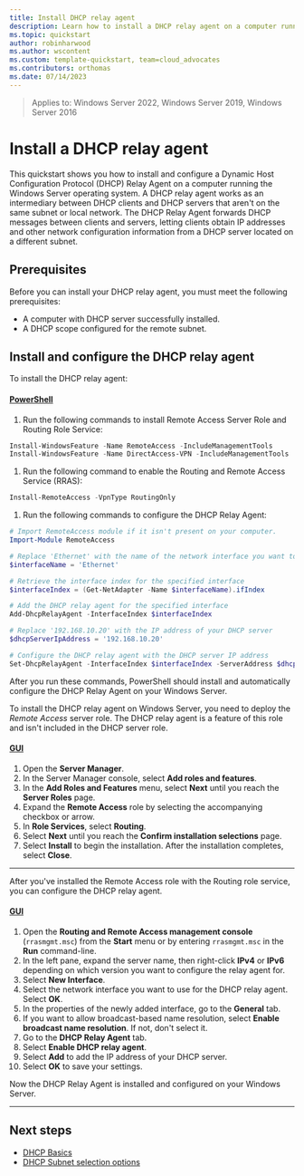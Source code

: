 ```yaml
---
title: Install DHCP relay agent
description: Learn how to install a DHCP relay agent on a computer running the Windows Server operating system.
ms.topic: quickstart
author: robinharwood
ms.author: wscontent
ms.custom: template-quickstart, team=cloud_advocates
ms.contributors: orthomas
ms.date: 07/14/2023
---
```


>Applies to: Windows Server 2022, Windows Server 2019, Windows Server 2016

# Install a DHCP relay agent

This quickstart shows you how to install and configure a Dynamic Host Configuration Protocol (DHCP) Relay Agent on a computer running the Windows Server operating system. A DHCP relay agent works as an intermediary between DHCP clients and DHCP servers that aren't on the same subnet or local network. The DHCP Relay Agent forwards DHCP messages between clients and servers, letting clients obtain IP addresses and other network configuration information from a DHCP server located on a different subnet.

## Prerequisites

Before you can install your DHCP relay agent, you must meet the following prerequisites:

- A computer with DHCP server successfully installed.
- A DHCP scope configured for the remote subnet.

## Install and configure the DHCP relay agent

To install the DHCP relay agent:

#### [PowerShell](#tab/powershell)

1. Run the following commands to install Remote Access Server Role and Routing Role Service:

```powershell
Install-WindowsFeature -Name RemoteAccess -IncludeManagementTools
Install-WindowsFeature -Name DirectAccess-VPN -IncludeManagementTools
```

1. Run the following command to enable the Routing and Remote Access Service (RRAS):

```powershell
Install-RemoteAccess -VpnType RoutingOnly
```

1. Run the following commands to configure the DHCP Relay Agent:

```powershell
# Import RemoteAccess module if it isn't present on your computer.
Import-Module RemoteAccess

# Replace 'Ethernet' with the name of the network interface you want to use for the DHCP relay agent
$interfaceName = 'Ethernet'

# Retrieve the interface index for the specified interface
$interfaceIndex = (Get-NetAdapter -Name $interfaceName).ifIndex

# Add the DHCP relay agent for the specified interface
Add-DhcpRelayAgent -InterfaceIndex $interfaceIndex

# Replace '192.168.10.20' with the IP address of your DHCP server
$dhcpServerIpAddress = '192.168.10.20'

# Configure the DHCP relay agent with the DHCP server IP address
Set-DhcpRelayAgent -InterfaceIndex $interfaceIndex -ServerAddress $dhcpServerIpAddress
```

After you run these commands, PowerShell should install and automatically configure the DHCP Relay Agent on your Windows Server.

To install the DHCP relay agent on Windows Server, you need to deploy the *Remote Access* server role. The DHCP relay agent is a feature of this role and isn't included in the DHCP server role.

#### [GUI](#tab/gui)

1. Open the **Server Manager**.
1. In the Server Manager console, select **Add roles and features**.
1. In the **Add Roles and Features** menu, select **Next** until you reach the **Server Roles** page.
1. Expand the **Remote Access** role by selecting the accompanying checkbox or arrow.
1. In **Role Services**, select **Routing**.
1. Select **Next** until you reach the **Confirm installation selections** page.
1. Select **Install** to begin the installation. After the installation completes, select **Close**.

---

After you've installed the Remote Access role with the Routing role service, you can configure the DHCP relay agent.

#### [GUI](#tab/gui)

1. Open the **Routing and Remote Access management console** (`rrasmgmt.msc`) from the **Start** menu or by entering `rrasmgmt.msc` in the **Run** command-line.
1. In the left pane, expand the server name, then right-click **IPv4** or **IPv6** depending on which version you want to configure the relay agent for.
1. Select **New Interface**.
1. Select the network interface you want to use for the DHCP relay agent. Select **OK**.
1. In the properties of the newly added interface, go to the **General** tab.
1. If you want to allow broadcast-based name resolution, select **Enable broadcast name resolution**. If not, don't select it.
1. Go to the **DHCP Relay Agent** tab.
1. Select **Enable DHCP relay agent**.
1. Select **Add** to add the IP address of your DHCP server.
1. Select **OK** to save your settings.

Now the DHCP Relay Agent is installed and configured on your Windows Server.

---

## Next steps

- [DHCP Basics](../../../troubleshoot/dynamic-host-configuration-protocol-basics.md)
- [DHCP Subnet selection options](dhcp-subnet-options.md)